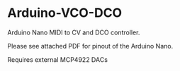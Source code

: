# Arduino-VCO-DCO
Arduino Nano MIDI to CV and DCO controller.

Please see attached PDF for pinout of the Arduino Nano.

Requires external MCP4922 DACs
